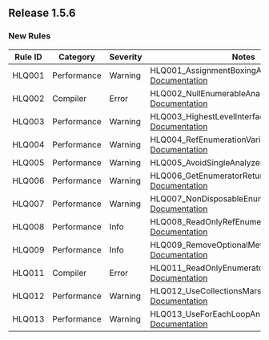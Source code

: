 ## Release 1.5.6

### New Rules
Rule ID | Category | Severity | Notes
--------|----------|----------|-------
HLQ001  | Performance | Warning  | HLQ001_AssignmentBoxingAnalyzer, [Documentation](https://github.com/NetFabric/NetFabric.Hyperlinq.Analyzer/blob/master/docs/reference/HLQ001_AssignmentBoxing.md) 
HLQ002  | Compiler | Error | HLQ002_NullEnumerableAnalyzer, [Documentation](https://github.com/NetFabric/NetFabric.Hyperlinq.Analyzer/blob/master/docs/reference/HLQ002_NullEnumerable.md) 
HLQ003  | Performance | Warning  | HLQ003_HighestLevelInterfaceAnalyzer, [Documentation](https://github.com/NetFabric/NetFabric.Hyperlinq.Analyzer/blob/master/docs/reference/HLQ003_HighestLevelInterface.md) 
HLQ004  | Performance | Warning  | HLQ004_RefEnumerationVariableAnalyzer, [Documentation](https://github.com/NetFabric/NetFabric.Hyperlinq.Analyzer/blob/master/docs/reference/HLQ004_RefEnumerationVariable.md) 
HLQ005  | Performance | Warning  | HLQ005_AvoidSingleAnalyzer, [Documentation](https://github.com/NetFabric/NetFabric.Hyperlinq.Analyzer/blob/master/docs/reference/HLQ005_AvoidSingle.md) 
HLQ006  | Performance | Warning  | HLQ006_GetEnumeratorReturnTypeAnalyzer, [Documentation](https://github.com/NetFabric/NetFabric.Hyperlinq.Analyzer/blob/master/docs/reference/HLQ006_GetEnumeratorReturnType.md) 
HLQ007  | Performance |  Warning | HLQ007_NonDisposableEnumeratorAnalyzer, [Documentation](https://github.com/NetFabric/NetFabric.Hyperlinq.Analyzer/blob/master/docs/reference/HLQ007_NonDisposableEnumerator.md) 
HLQ008  | Performance |  Info | HLQ008_ReadOnlyRefEnumerableAnalyzer, [Documentation](https://github.com/NetFabric/NetFabric.Hyperlinq.Analyzer/blob/master/docs/reference/HLQ008_ReadOnlyRefEnumerable.md) 
HLQ009  | Performance |  Info | HLQ009_RemoveOptionalMethodsAnalyzer, [Documentation](https://github.com/NetFabric/NetFabric.Hyperlinq.Analyzer/blob/master/docs/reference/HLQ009_RemoveOptionalMethods.md) 
HLQ011  | Compiler |  Error | HLQ011_ReadOnlyEnumeratorFieldAnalyzer, [Documentation](https://github.com/NetFabric/NetFabric.Hyperlinq.Analyzer/blob/master/docs/reference/HLQ011_ReadOnlyEnumeratorField.md) 
HLQ012  | Performance |  Warning | HLQ012_UseCollectionsMarshalAsSpanAnalyzer, [Documentation](https://github.com/NetFabric/NetFabric.Hyperlinq.Analyzer/blob/master/docs/reference/HLQ012_UseCollectionsMarshalAsSpan.md) 
HLQ013  | Performance |  Warning | HLQ013_UseForEachLoopAnalyzer, [Documentation](https://github.com/NetFabric/NetFabric.Hyperlinq.Analyzer/blob/master/docs/reference/HLQ013_UseForEachLoop.md) 
